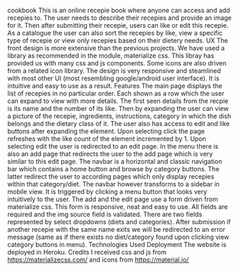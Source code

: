 cookbook
This is an online recepie book where anyone can access and add recepies to. The user needs to describe their recepies and provide an image for it. 
Then after submitting their recepie, users can like or edit this recepie. As a catalogue the user can also sort the recepies by like, view a specific
type of recepie or view only recepies based on their dietery needs.
UX
The front design is more extensive than the previous projects. We have used a library as recommended in the module, materialize css. This libray has provided us with many
css and js components. Some icons are also driven from a related icon library. The design is very responsive and steamlined with most other UI 
(most resembling google/android user interface). It is intuitive and easy to use as a result.
Features
The main page displays the list of recepies in no particular order. Each shown as a row which the user can expand to view with more details.
The first seen details from the recpie is its name and the number of its like. Then by expanding the user can view a picture of the recepie,
ingredients, instructions, category in which the dish belongs and the dietary class of it. The user also has access to edit and like buttons
after expanding the element. Upon selecting click the page refreshes with the like count of the element incremented by 1. Upon selecting edit
the user is redirected to an edit page. In the menu there is also an add page that redirects the user to the add page which is very similar to
this edit page.
The navbar is a horizontal and classic navigation bar which contains a home button and browse by category buttons. The latter redirect the user to
according pages which only display recepies within that category/diet. The navbar however transforms to a sidebar in mobile view. It is triggered
by clicking a menu button that looks very intuitively to the user.
The add and the edit page use a form driven from materialize css. This form is responsive, neat and easy to use. All fields are required and 
the img source field is validated. There are two fields represented by select dropdowns (diets and categories). After submission if another
recepie with the same name exits we will be redirected to an error message (same as if there exists no diet/category found upon clicking
view category buttons in menu).
Technologies Used
Deployment
The website is deployed in Heroku.
Credits
I received css and js from https://materializecss.com/
and icons from https://material.io/
​